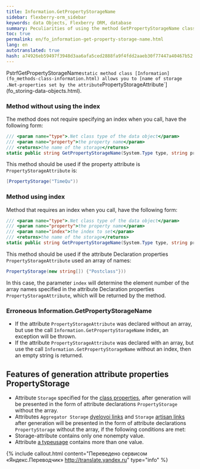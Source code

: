 ```yaml
--- 
title: Information.GetPropertyStorageName 
sidebar: flexberry-orm_sidebar 
keywords: data Objects, Flexberry ORM, database 
summary: Peculiarities of using the method GetPropertyStorageName class Information 
toc: true 
permalink: en/fo_information-get-property-storage-name.html 
lang: en 
autotranslated: true 
hash: a74926eb59497f3948d3aa6afa5ced2888fa9f4fdd2aaeb30f77447a40467b52 
--- 
```


PstrfGetPropertyStorageName` static method class [Information](fo_methods-class-information.html) allows you to [name of storage .Net-properties set by the attribute `PropertyStorageAttribute`](fo_storing-data-objects.html). 

### Method without using the index 

The method does not require specifying an index when you call, have the following form: 

``` csharp
/// <param name="type">.Net class type of the data object</param> 
/// <param name="property">the property name</param> 
/// <returns>the name of the storage</returns> 
static public string GetPropertyStorageName(System.Type type, string property)
``` 

This method should be used if the property attribute is `PropertyStorageAttribute` is: 

``` csharp
[PropertyStorage("TimeQu"))
``` 

### Method using index 

Method that requires an index when you call, have the following form: 

``` csharp
/// <param name="type">.Net class type of the data object</param> 
/// <param name="property">the property name</param> 
/// <param name="index">the index to set</param> 
/// <returns>the name of the storage</returns> 
static public string GetPropertyStorageName(System.Type type, string property, int index)
``` 

This method should be used if the attribute Declaration properties `PropertyStorageAttribute` used an array of names: 

``` csharp
PropertyStorage(new string[]) {"Postclass"}))
``` 

In this case, the parameter `index` will determine the element number of the array names specified in the attribute Declaration properties `PropertyStorageAttribute`, which will be returned by the method. 

### Erroneous Information.GetPropertyStorageName 

* If the attribute `PropertyStorageAttribute` was declared without an array, but use the call `Information.GetPropertyStorageName` index, an exception will be thrown. 
* If the attribute `PropertyStorageAttribute` was declared with an array, but use the call `Information.GetPropertyStorageName` without an index, then an empty string is returned. 

## Features of generation attribute properties PropertyStorage 

* Attribute `Storage` specified for the [class properties](fo_attributes-class-data.html), after generation will be presented in the form of attribute declarations `PropertyStorage` without the array. 
* Attributes `Aggregator Storage` [dyelovoi links](fo_detail-associations-properties.html) and `Storage` [artisan links](fd_master-association.html) after generation will be presented in the form of attribute declarations `PropertyStorage` without the array, if the following conditions are met: 
* Storage-attribute contains only one nonempty value. 
* Attribute [a typeusage](fo_type-usage-problem.html) contains more than one value. 



{% include callout.html content="Переведено сервисом «Яндекс.Переводчик» <http://translate.yandex.ru>" type="info" %}